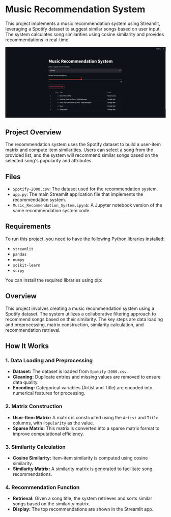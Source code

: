 # Music Recommendation System

This project implements a music recommendation system using Streamlit, leveraging a Spotify dataset to suggest similar songs based on user input. The system calculates song similarities using cosine similarity and provides recommendations in real-time.

![Music Recommendation System](Image.png)

## Project Overview

The recommendation system uses the Spotify dataset to build a user-item matrix and compute item similarities. Users can select a song from the provided list, and the system will recommend similar songs based on the selected song's popularity and attributes.

## Files

- `Spotify-2000.csv`: The dataset used for the recommendation system.
- `app.py`: The main Streamlit application file that implements the recommendation system.
- `Music_Recommendation_System.ipynb`: A Jupyter notebook version of the same recommendation system code.

## Requirements

To run this project, you need to have the following Python libraries installed:

- `streamlit`
- `pandas`
- `numpy`
- `scikit-learn`
- `scipy`

You can install the required libraries using pip:

## Overview

This project involves creating a music recommendation system using a Spotify dataset. The system utilizes a collaborative filtering approach to recommend songs based on their similarity. The key steps are data loading and preprocessing, matrix construction, similarity calculation, and recommendation retrieval.

## How It Works

### 1. Data Loading and Preprocessing

- **Dataset:** The dataset is loaded from `Spotify-2000.csv`.
- **Cleaning:** Duplicate entries and missing values are removed to ensure data quality.
- **Encoding:** Categorical variables (Artist and Title) are encoded into numerical features for processing.

### 2. Matrix Construction

- **User-Item Matrix:** A matrix is constructed using the `Artist` and `Title` columns, with `Popularity` as the value.
- **Sparse Matrix:** This matrix is converted into a sparse matrix format to improve computational efficiency.

### 3. Similarity Calculation

- **Cosine Similarity:** Item-item similarity is computed using cosine similarity.
- **Similarity Matrix:** A similarity matrix is generated to facilitate song recommendations.

### 4. Recommendation Function

- **Retrieval:** Given a song title, the system retrieves and sorts similar songs based on the similarity matrix.
- **Display:** The top recommendations are shown in the Streamlit app.

